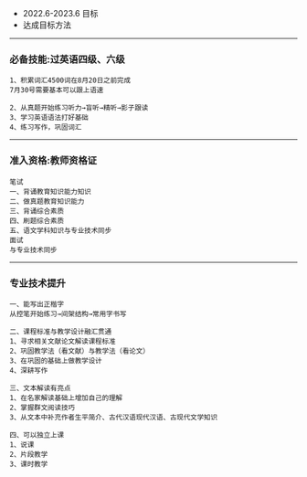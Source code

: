 - 2022.6-2023.6		目标		
- 达成目标方法	
	

---------
### 必备技能:过英语四级、六级
```
1、积累词汇4500词在8月20日之前完成
7月30号需要基本可以跟上语速

2、从真题开始练习听力→盲听→精听→影子跟读
3、学习英语语法打好基础
4、练习写作，巩固词汇

```
------------------
### 准入资格:教师资格证
```
笔试
一、背诵教育知识能力知识
二、做真题教育知识能力
三、背诵综合素质
四、刷题综合素质
五、语文学科知识与专业技术同步
面试
与专业技术同步
```
-----------------
### 专业技术提升
```
一、能写出正楷字
从控笔开始练习→间架结构→常用字书写

二、课程标准与教学设计融汇贯通	
1、寻求相关文献论文解读课程标准
2、巩固教学法（看文献）与教学法（看论文）
3、在巩固的基础上做教学设计
4、深耕写作

三、文本解读有亮点
1、在名家解读基础上增加自己的理解
2、掌握群文阅读技巧
3、从文本中补充作者生平简介、古代汉语现代汉语、古现代文学知识

四、可以独立上课	
1、说课
2、片段教学
3、课时教学
	
```